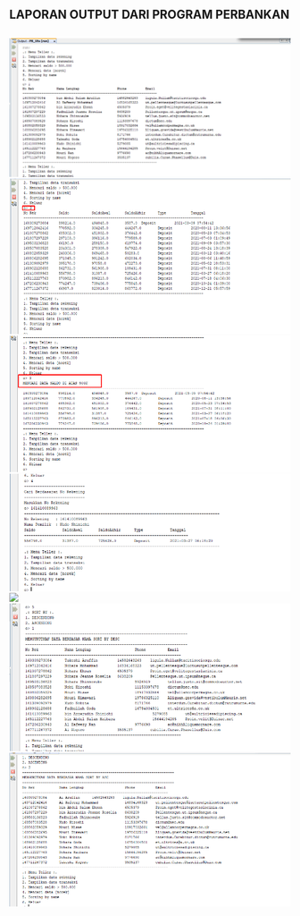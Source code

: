 ## LAPORAN OUTPUT DARI PROGRAM PERBANKAN

## 
<img src="./ss/1.png">
<img src="./ss/2.png">
<img src="./ss/3.png">
<img src="./ss/4.png">
<img src="./ss/5.png">
<img src="./ss/6.png">
<img src="./ss/7.png">
